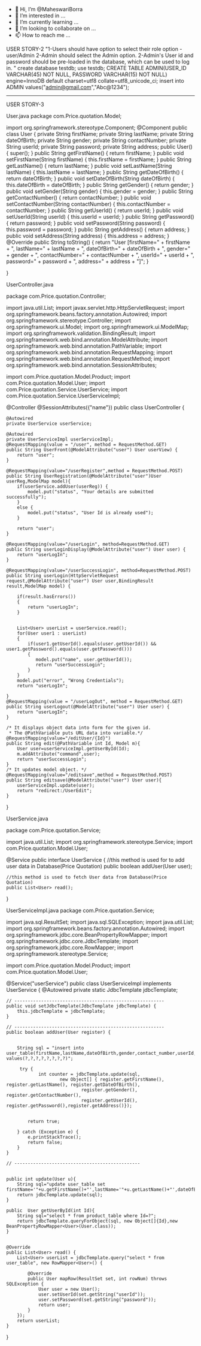 - 👋 Hi, I’m @MaheswariBorra
- 👀 I’m interested in ...
- 🌱 I’m currently learning ...
- 💞️ I’m looking to collaborate on ...
- 📫 How to reach me ...

<!---
MaheswariBorra/MaheswariBorra is a ✨ special ✨ repository because its `README.md` (this file) appears on your GitHub profile.
You can click the Preview link to take a look at your changes.
--->
USER STORY-2
"1-Users should have option to select their role option - user/Admin
2-Admin should select the Admin option. 
2-Admin's User id and password should be pre-loaded in the database, which can be used to log in.
"
create database testdb;
use testdb;
CREATE TABLE ADMIN(USER_ID VARCHAR(45) NOT NULL, PASSWORD VARCHAR(15) NOT NULL)
engine=InnoDB default charset=utf8 collate=utf8_unicode_ci;
insert into ADMIN values("admin@gmail.com","Abc@1234");
_________________________________________________________________________________________________________________________________

USER STORY-3

User.java
package com.Price.quotation.Model;

import org.springframework.stereotype.Component;
@Component
public class User {
    private String firstName;
    private String lastName;
    private String dateOfBirth;
    private String gender;
    private String contactNumber;
    private String userId;
    private String password;
    private String address;
	public User() {
		super();
	}
	public String getFirstName() {
		return firstName;
	}
	public void setFirstName(String firstName) {
		this.firstName = firstName;
	}
	public String getLastName() {
		return lastName;
	}
	public void setLastName(String lastName) {
		this.lastName = lastName;
	}
	public String getDateOfBirth() {
		return dateOfBirth;
	}
	public void setDateOfBirth(String dateOfBirth) {
		this.dateOfBirth = dateOfBirth;
	}
	public String getGender() {
		return gender;
	}
	public void setGender(String gender) {
		this.gender = gender;
	}
	public String getContactNumber() {
		return contactNumber;
	}
	public void setContactNumber(String contactNumber) {
		this.contactNumber = contactNumber;
	}
	public String getUserId() {
		return userId;
	}
	public void setUserId(String userId) {
		this.userId = userId;
	}
	public String getPassword() {
		return password;
	}
	public void setPassword(String password) {
		this.password = password;
	}
	public String getAddress() {
		return address;
	}
	public void setAddress(String address) {
		this.address = address;
	}
	@Override
	public String toString() {
		return "User [firstName=" + firstName + ", lastName=" + lastName + ", dateOfBirth=" + dateOfBirth + ", gender=" + gender
				+ ", contactNumber=" + contactNumber + ", userId=" + userId + ", password=" + password + ", address="
				+ address + "]";
	}
	
}

UserController.java

package com.Price.quotation.Controller;

import java.util.List;
import javax.servlet.http.HttpServletRequest;
import org.springframework.beans.factory.annotation.Autowired;
import org.springframework.stereotype.Controller;
import org.springframework.ui.Model;
import org.springframework.ui.ModelMap;
import org.springframework.validation.BindingResult;
import org.springframework.web.bind.annotation.ModelAttribute;
import org.springframework.web.bind.annotation.PathVariable;
import org.springframework.web.bind.annotation.RequestMapping;
import org.springframework.web.bind.annotation.RequestMethod;
import org.springframework.web.bind.annotation.SessionAttributes;

import com.Price.quotation.Model.Product;
import com.Price.quotation.Model.User;
import com.Price.quotation.Service.UserService;
import com.Price.quotation.Service.UserServiceImpl;

@Controller
@SessionAttributes({"name"})
public class UserController {
    
    @Autowired
    private UserService userService;
    
    @Autowired
    private UserServiceImpl userServiceImpl;
    @RequestMapping(value = "/user", method = RequestMethod.GET)
    public String UserFront(@ModelAttribute("user") User userView) {
        return "user";
    }
    
    @RequestMapping(value="/userRegister",method = RequestMethod.POST)
    public String UserRegistration(@ModelAttribute("user")User userReg,ModelMap model){
        if(userService.addUser(userReg)) {
            model.put("status", "Your details are submitted successfully");
        }
        else {
            model.put("status", "User Id is already used");
        }
        
        return "user";
    }
    
    @RequestMapping(value="/userLogin", method=RequestMethod.GET)
    public String userLoginDisplay(@ModelAttribute("user") User user) {
        return "userLogIn";
    }
   
    @RequestMapping(value="/userSuccessLogin", method=RequestMethod.POST)
    public String userLogin(HttpServletRequest request,@ModelAttribute("user") User user,BindingResult result,ModelMap model) {
        
        if(result.hasErrors())
        {
            return "userLogIn";
        }
        
        
        List<User> userList = userService.read();
        for(User user1 : userList)
        {
            if(user1.getUserId().equals(user.getUserId()) && user1.getPassword().equals(user.getPassword()))
            {     
               model.put("name", user.getUserId());
               return "userSuccessLogin";
            }
        }
	    model.put("error", "Wrong Credentials");
	    return "userLogIn";
       
    }
    @RequestMapping(value = "/userLogOut", method = RequestMethod.GET)
	public String userLogout(@ModelAttribute("user") User user) {
		return "userLogIn";
	}
    
    /* It displays object data into form for the given id.   
     * The @PathVariable puts URL data into variable.*/    
    @RequestMapping(value="/editUser/{Id}")    
    public String edit(@PathVariable int Id, Model m){    
        User user=userServiceImpl.getUserById(Id);    
        m.addAttribute("command",user);  
        return "userSuccessLogin";    
    }    
    /* It updates model object. */    
    @RequestMapping(value="/editsave",method = RequestMethod.POST)    
    public String editsave(@ModelAttribute("user") User user){    
		userServiceImpl.update(user);    
        return "redirect:/UserEdit";    
    }    
    
}

UserService.java

package com.Price.quotation.Service;

import java.util.List;
import org.springframework.stereotype.Service;
import com.Price.quotation.Model.User;

@Service
public interface UserService {
	//this method is used for to add user data in Database(Price Quotation)
	public boolean addUser(User user);
	
	//this method is used to fetch User data from Database(Price Quotation)
	public List<User> read();
	
}


UserServiceImpl.java
package com.Price.quotation.Service;

import java.sql.ResultSet;
import java.sql.SQLException;
import java.util.List;
import org.springframework.beans.factory.annotation.Autowired;
import org.springframework.jdbc.core.BeanPropertyRowMapper;
import org.springframework.jdbc.core.JdbcTemplate;
import org.springframework.jdbc.core.RowMapper;
import org.springframework.stereotype.Service;

import com.Price.quotation.Model.Product;
import com.Price.quotation.Model.User;

@Service("userService")
public class UserServiceImpl implements UserService {
	@Autowired
	private static JdbcTemplate jdbcTemplate;

	// --------------------------------------------------------
	public void setJdbcTemplate(JdbcTemplate jdbcTemplate) {
		this.jdbcTemplate = jdbcTemplate;
	}

	// --------------------------------------------------------
	public boolean addUser(User register) {
		
		
		String sql = "insert into user_table(firstName,lastName,dateOfBirth,gender,contact_number,userId,password,address) values(?,?,?,?,?,?,?,?)";
			
		 try {
	            int counter = jdbcTemplate.update(sql,
	                    new Object[] { register.getFirstName(), register.getLastName(), register.getDateOfBirth(),
	                            register.getGender(), register.getContactNumber(),
	                            register.getUserId(), register.getPassword(),register.getAddress()});

	 
			return true;

		} catch (Exception e) {
			e.printStackTrace();
			return false;
		}
	}

	// -----------------------------------------------
	
	
	public int update(User u){    
	    String sql="update user_table set firstName='"+u.getFirstName()+"',lastName='"+u.getLastName()+"',dateOfBirth='"+u.getDateOfBirth()+"',gender='"+u.getGender()+"',contact_number='"+u.getContactNumber()+"',userId='"+u.getUserId()+"',password='"+u.getPassword()+"',address='"+u.getAddress(); 
	    return jdbcTemplate.update(sql);    
	}    
	
	public  User getUserById(int Id){    
	    String sql="select * from product_table where Id=?";    
	    return jdbcTemplate.queryForObject(sql, new Object[]{Id},new BeanPropertyRowMapper<User>(User.class));    
	}    
	
	
	@Override
	public List<User> read() {
		List<User> userList = jdbcTemplate.query("select * from user_table", new RowMapper<User>() {

			@Override
			public User mapRow(ResultSet set, int rowNum) throws SQLException {
				User user = new User();
				user.setUserId(set.getString("userId"));
				user.setPassword(set.getString("password"));
				return user;
			}
		});
		return userList;
	}
	
	
}



